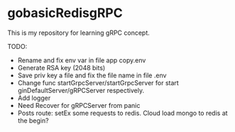 # gobasicRedisgRPC
This is my repository for learning gRPC concept.

TODO:
- Rename and fix env var in file app copy.env
- Generate RSA key (2048 bits)
- Save priv key a file and fix the file name in file .env
- Change func startGrpcServer/startGrpcServer for start ginDefaultServer/gRPCServer respectively.
- Add logger
- Need Recover for gRPCServer from panic
- Posts route: setEx some requests to redis. Cloud load mongo to redis at the begin?
